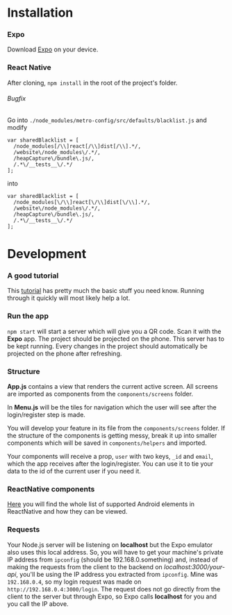 # Installation

### Expo

Download [Expo](https://play.google.com/store/apps/details?id=host.exp.exponent) on your device.

### React Native

After cloning, `npm install` in the root of the project's folder.

###### Bugfix

Go into `./node_modules/metro-config/src/defaults/blacklist.js` and modify

```
var sharedBlacklist = [
  /node_modules[/\\]react[/\\]dist[/\\].*/,
  /website\/node_modules\/.*/,
  /heapCapture\/bundle\.js/,
  /.*\/__tests__\/.*/
];
```

into

```
var sharedBlacklist = [
  /node_modules[\/\\]react[\/\\]dist[\/\\].*/,
  /website\/node_modules\/.*/,
  /heapCapture\/bundle\.js/,
  /.*\/__tests__\/.*/
];
```

# Development

### A good tutorial

This [tutorial](https://www.youtube.com/watch?v=ur6I5m2nTvk&list=PL4cUxeGkcC9ixPU-QkScoRBVxtPPzVjrQ) has pretty much the basic stuff you need know. Running through it quickly will most likely help a lot.

### Run the app

`npm start` will start a server which will give you a QR code. Scan it with the <b>Expo</b> app. The project should be projected on the phone. This server has to be kept running. Every changes in the project should automatically be projected on the phone after refreshing.

### Structure

<b>App.js</b> contains a view that renders the current active screen. All screens are imported as components from the `components/screens` folder.

In <b>Menu.js</b> will be the tiles for navigation which the user will see after the login/register step is made.

You will develop your feature in its file from the `components/screens` folder. If the structure of the components is getting messy, break it up into smaller components which will be saved in `components/helpers` and imported.

Your components will receive a prop, `user` with two keys, `_id` and `email`, which the app receives after the login/register. You can use it to tie your data to the id of the current user if you need it.

### ReactNative components

[Here](https://facebook.github.io/react-native/docs/button) you will find the whole list of supported Android elements in ReactNative and how they can be viewed.

### Requests

Your Node.js server will be listening on <b>localhost</b> but the Expo emulator also uses this local address. So, you will have to get your machine's private IP address from `ipconfig` (should be 192.168.0.something) and, instead of making the requests from the client to the backend on <i>localhost:3000/your-api</i>, you'll be using the IP address you extracted from `ipconfig`. Mine was `192.168.0.4`, so my login request was made on `http://192.168.0.4:3000/login`. The request does not go directly from the client to the server but through Expo, so Expo calls <b>localhost</b> for you and you call the IP above.
